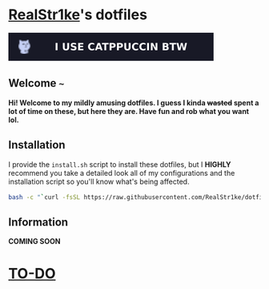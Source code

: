 # [RealStr1ke](https://github.com/RealStr1ke)'s dotfiles

![I use Catppuccin btw](assets/images/catppuccin.svg)
## Welcome `~`

**Hi! Welcome to my mildly amusing dotfiles. I guess I kinda ~~wasted~~ spent a lot of time on these, but here they are. Have fun and rob what you want lol.**

## Installation

I provide the `install.sh` script to install these dotfiles, but I **HIGHLY** recommend you take a detailed look all of my configurations and the installation script so you'll know what's being affected.

```Bash
bash -c "`curl -fsSL https://raw.githubusercontent.com/RealStr1ke/dotfiles/master/install.sh`"
```

## Information
**COMING SOON**

# [TO-DO](TODO.md)
